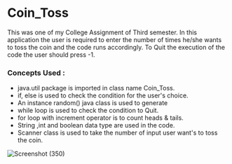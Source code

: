 # Coin_Toss
This was one of my College Assignment of Third semester.
In this application the user is required to enter the number of times he/she wants to toss the coin and the code runs accordingly.
To Quit the execution of the code the user should press -1.


### Concepts Used :

 - java.util package is imported in class name Coin_Toss.
 - if, else is used to check the condition for the user's choice.
 - An instance random() java class is used to generate 
 - while loop is used to check the condition to Quit.
 - for loop with increment operator is to count heads & tails.
 - String ,int and boolean data type are used in the code.
 - Scanner class is used to take the number of input user want's to toss the coin.



![Screenshot (350)](https://user-images.githubusercontent.com/87956374/142471620-fe538ab0-537d-48c9-b2f9-0542819b44e4.png)

